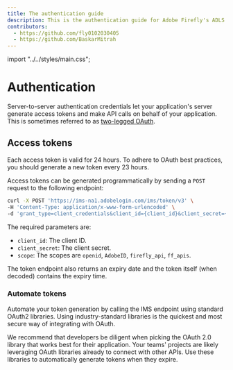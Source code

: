 ```yaml
---
title: The authentication guide
description: This is the authentication guide for Adobe Firefly's ADLS API.
contributors:
  - https://github.com/fly0102030405
  - https://github.com/BaskarMitrah
---
```


import "../../styles/main.css";

# Authentication

Server-to-server authentication credentials let your application's server generate access tokens and make API calls on behalf of your application. This is sometimes referred to as [two-legged OAuth](https://www.ibm.com/docs/en/datapower-gateway/10.5.x?topic=flows-two-legged-oauth-flow).

## Access tokens

Each access token is valid for 24 hours. To adhere to OAuth best practices, you should generate a new token every 23 hours.

Access tokens can be generated programmatically by sending a `POST` request to the following endpoint:

```bash
curl -X POST 'https://ims-na1.adobelogin.com/ims/token/v3' \
-H 'Content-Type: application/x-www-form-urlencoded' \
-d 'grant_type=client_credentials&client_id={client_id}&client_secret={client_secret}&scope=openid,AdobeID,firefly_api,ff_apis'
```

The required parameters are:

* `client_id`: The client ID.
* `client_secret`: The client secret.
* `scope`: The scopes are `openid`, `AdobeID`, `firefly_api`, `ff_apis`.

The token endpoint also returns an expiry date and the token itself (when decoded) contains the expiry time.

### Automate tokens

Automate your token generation by calling the IMS endpoint using standard OAuth2 libraries. Using industry-standard libraries is the quickest and most secure way of integrating with OAuth.

We recommend that developers be diligent when picking the OAuth 2.0 library that works best for their application. Your teams' projects are likely leveraging OAuth libraries already to connect with other APIs. Use these libraries to automatically generate tokens when they expire.
